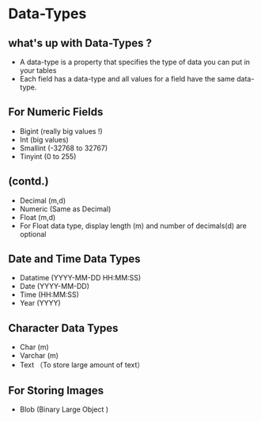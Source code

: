 # Data-Types

## what's up with Data-Types ?

* A data-type is a property that specifies the type of data you can put in your tables
* Each field has a data-type and all values for a field have the same data-type.

## For Numeric Fields

* Bigint    (really big values !)
* Int    (big values)
* Smallint     (-32768 to 32767)
* Tinyint     (0 to 255)

## (contd.)

* Decimal (m,d)
* Numeric (Same as Decimal)
* Float (m,d)
* For Float data type, display length (m) and number of decimals(d) are optional

## Date and Time Data Types

* Datatime (YYYY-MM-DD HH:MM:SS)
* Date (YYYY-MM-DD)
* Time (HH:MM:SS)
* Year (YYYY)

## Character Data Types

* Char (m)
* Varchar (m)
* Text （To store large amount of text）

## For Storing Images

* Blob (Binary Large Object )